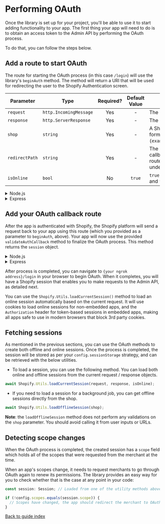 # Performing OAuth

Once the library is set up for your project, you'll be able to use it to start adding functionality to your app. The first thing your app will need to do is to obtain an access token to the Admin API by performing the OAuth process.

To do that, you can follow the steps below.

## Add a route to start OAuth

The route for starting the OAuth process (in this case `/login`) will use the library's `beginAuth` method. The method will return a URI that will be used for redirecting the user to the Shopify Authentication screen.

| Parameter      | Type                   | Required? | Default Value | Notes                                                                                                       |
| -------------- | ---------------------- | :-------: | :-----------: | ----------------------------------------------------------------------------------------------------------- |
| `request`      | `http.IncomingMessage` |    Yes    |       -       | The HTTP Request.                                                                                           |
| `response`     | `http.ServerResponse`  |    Yes    |       -       | The HTTP Response.                                                                                          |
| `shop`         | `string`               |    Yes    |       -       | A Shopify domain name in the form `{exampleshop}.myshopify.com`.                                            |
| `redirectPath` | `string`               |    Yes    |       -       | The redirect path used for callback with a leading `/`. The route should be allowed under the app settings. |
| `isOnline`     | `bool`                 |    No     |    `true`     | `true` if the session is online and `false` otherwise.                                                      |

<details>
<summary>Node.js</summary>

```typescript
switch (pathName) {
  case '/login':
    // process login action
    try {
      const authRoute = await Shopify.Auth.beginAuth(
        request,
        response,
        SHOP,
        '/auth/callback',
        false,
      );

      response.writeHead(302, {Location: authRoute});
      response.end();
    } catch (e) {
      console.log(e);

      response.writeHead(500);
      if (e instanceof Shopify.Errors.ShopifyError) {
        response.end(e.message);
      } else {
        response.end(`Failed to complete OAuth process: ${e.message}`);
      }
    }
    break;
  // end of if (pathName === '/login')
  default:
}

http.createServer(onRequest).listen(3000);
```

</details>

<details>
<summary>Express</summary>

```ts
app.get('/login', async (req, res) => {
  let authRoute = await Shopify.Auth.beginAuth(
    req,
    res,
    SHOP,
    '/auth/callback',
    false,
  );
  return res.redirect(authRoute);
});
```

</details>

## Add your OAuth callback route

After the app is authenticated with Shopify, the Shopify platform will send a request back to your app using this route (which you provided as a parameter to `beginAuth`, above). Your app will now use the provided `validateAuthCallback` method to finalize the OAuth process. This method returns the `session` object.

<details>
<summary>Node.js</summary>

```typescript
  // end of if (pathName === '/login')
  case "/auth/callback":
    try {
      const session = await Shopify.Auth.validateAuthCallback(request, response, query as AuthQuery);
      ACTIVE_SHOPIFY_SHOPS[SHOP] = session.scope;

      console.log(session.accessToken);
      // all good, redirect to '/'
      const searchParams = new URLSearchParams(request.url);
      const host = searchParams.get("host");
      const shop = searchParams.get("shop");
      response.writeHead(302, { Location: `/?host=${host}&shop=${shop}` });
      response.end();
    }
    catch (e) {
      console.log(e);

      response.writeHead(500);
      if (e instanceof Shopify.Errors.ShopifyError) {
        response.end(e.message);
      }
      else {
        response.end(`Failed to complete OAuth process: ${e.message}`);
      }
    }
    break;
  // end of if (pathName === '/auth/callback'')
  default:
}

http.createServer(onRequest).listen(3000);
```

</details>

<details>
<summary>Express</summary>

```ts
app.get('/auth/callback', async (req, res) => {
  try {
    const session = await Shopify.Auth.validateAuthCallback(
      req,
      res,
      req.query as unknown as AuthQuery,
    ); // req.query must be cast to unkown and then AuthQuery in order to be accepted
    ACTIVE_SHOPIFY_SHOPS[SHOP] = session.scope;
    console.log(session.accessToken);
  } catch (error) {
    console.error(error); // in practice these should be handled more gracefully
  }
  return res.redirect(`/?host=${req.query.host}&shop=${req.query.shop}`); // wherever you want your user to end up after OAuth completes
});
```

</details>

After process is completed, you can navigate to `{your ngrok address}/login` in your browser to begin OAuth. When it completes, you will have a Shopify session that enables you to make requests to the Admin API, as detailed next.

You can use the `Shopify.Utils.loadCurrentSession()` method to load an online session automatically based on the current request. It will use cookies to load online sessions for non-embedded apps, and the `Authorization` header for token-based sessions in embedded apps, making all apps safe to use in modern browsers that block 3rd party cookies.

## Fetching sessions

As mentioned in the previous sections, you can use the OAuth methods to create both offline and online sessions. Once the process is completed, the session will be stored as per your `config.sessionStorage` strategy, and can be retrieved with the below utilities.

- To load a session, you can use the following method. You can load both online and offline sessions from the current request / response objects.

```ts
await Shopify.Utils.loadCurrentSession(request, response, isOnline);
```

- If you need to load a session for a background job, you can get offline sessions directly from the shop.

```ts
await Shopify.Utils.loadOfflineSession(shop);
```

**Note**: the `loadOfflineSession` method does not perform any validations on the `shop` parameter. You should avoid calling it from user inputs or URLs.

## Detecting scope changes

When the OAuth process is completed, the created session has a `scope` field which holds all of the scopes that were requested from the merchant at the time.

When an app's scopes change, it needs to request merchants to go through OAuth again to renew its permissions. The library provides an easy way for you to check whether that is the case at any point in your code:

```ts
const session: Session; // Loaded from one of the utility methods above

if (!config.scopes.equals(session.scope)) {
  // Scopes have changed, the app should redirect the merchant to OAuth
}
```

[Back to guide index](../README.md)
